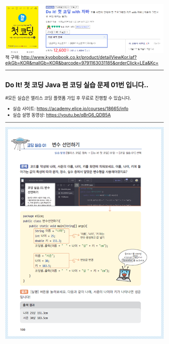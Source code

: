 ![도서소개](도서소개.png)
책 구매: http://www.kyobobook.co.kr/product/detailViewKor.laf?ejkGb=KOR&mallGb=KOR&barcode=9791163031185&orderClick=LEa&Kc=

---

## Do It! 첫 코딩 Java 편 코딩 실습 문제 01번 입니다..

#모든 실습은 엘리스 코딩 플랫폼 가입 후 무료로 진행할 수 있습니다.

- 실습 사이트: https://academy.elice.io/courses/18665/info
- 실습 설명 동영상: https://youtu.be/qBrG6_QDB5A

---

![코딩실습01](코딩실습01.png)
